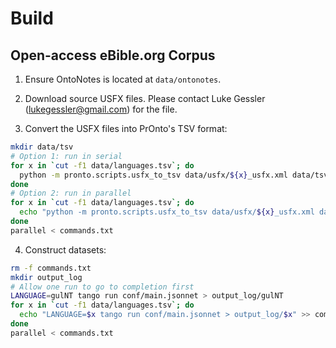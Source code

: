 # Build
## Open-access eBible.org Corpus
1. Ensure OntoNotes is located at `data/ontonotes`.

2. Download source USFX files. Please contact Luke Gessler (lukegessler@gmail.com) for the file.

3. Convert the USFX files into PrOnto's TSV format:

```bash
mkdir data/tsv
# Option 1: run in serial
for x in `cut -f1 data/languages.tsv`; do
  python -m pronto.scripts.usfx_to_tsv data/usfx/${x}_usfx.xml data/tsv/${x}-bible.tsv;
done
# Option 2: run in parallel
for x in `cut -f1 data/languages.tsv`; do
  echo "python -m pronto.scripts.usfx_to_tsv data/usfx/${x}_usfx.xml data/tsv/${x}-bible.tsv;" >> commands.txt
done
parallel < commands.txt
```

4. Construct datasets:

```bash
rm -f commands.txt
mkdir output_log
# Allow one run to go to completion first
LANGUAGE=gulNT tango run conf/main.jsonnet > output_log/gulNT
for x in `cut -f1 data/languages.tsv`; do 
  echo "LANGUAGE=$x tango run conf/main.jsonnet > output_log/$x" >> commands.txt; 
done
parallel < commands.txt
```
